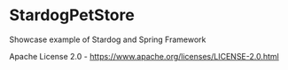 StardogPetStore
===============

Showcase example of Stardog and Spring Framework

Apache License 2.0 - https://www.apache.org/licenses/LICENSE-2.0.html



